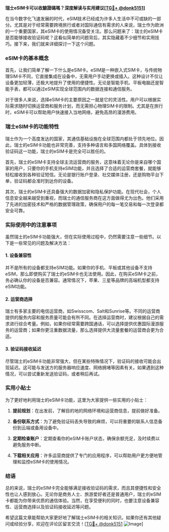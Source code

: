 **瑞士eSIM卡可以收驗證碼嗎？深度解读与实用建议[[TG💪+ @donk5151](https://t.me/s/donk5151)]**

在当今数字化飞速发展的时代，eSIM技术已经成为许多人生活中不可或缺的一部分。尤其是对于经常需要跨境旅行或者对国际通信有需求的人来说，瑞士作为欧洲的一个重要国家，其eSIM卡的使用情况备受关注。那么问题来了：瑞士的eSIM卡是否能够接收验证码呢？这看似简单的问题背后，其实隐藏着不少细节和实用技巧。接下来，我们就来详细探讨一下这个问题。

### eSIM卡的基本概念

首先，让我们简单了解一下什么是eSIM卡。eSIM是一种嵌入式SIM卡，与传统物理SIM卡不同，它直接集成在设备中，无需用户手动更换或插入。这种设计不仅让设备更加轻薄，还极大地提升了使用的便捷性。无论是智能手机、平板电脑还是智能手表，都可以通过eSIM实现全球范围内的数据连接和通信服务。

对于很多人来说，选择eSIM卡的主要原因之一就是它的灵活性。用户可以根据实际需求随时切换运营商和服务计划，而无需担心物理SIM卡的限制。尤其是在旅行时，eSIM卡可以帮助用户快速接入当地网络，避免高昂的漫游费用。

### 瑞士eSIM卡的功能特性

瑞士作为一个高度发达的国家，其通信基础设施在全球范围内都处于领先地位。因此，瑞士的eSIM卡功能也非常完善，支持多种语言和多国网络覆盖。具体到接收验证码这一功能，瑞士的eSIM卡是完全可以胜任的。

首先，瑞士的eSIM卡支持全球主流运营商的服务，这意味着无论你是来自哪个国家的用户，只要你的手机支持eSIM功能，并且选择了合适的运营商套餐，就能够轻松接收到各种验证短信。无论是银行账户登录、社交媒体注册，还是购物平台下单，验证码都会准时到达你的设备。

其次，瑞士的eSIM卡还具备强大的数据加密和隐私保护功能。在现代社会，个人信息安全越来越受到重视，而瑞士的通信服务商在这方面做得尤为出色。他们采用了先进的加密技术和严格的数据管理政策，确保用户的每一笔交易和每一次登录都安全可靠。

### 实际使用中的注意事项

虽然瑞士的eSIM卡功能强大，但在实际使用过程中，仍然需要注意一些细节。以下是一些常见的问题及解决方法：

#### 1. 设备兼容性

并不是所有的设备都支持eSIM功能。如果你的手机、平板或其他设备不支持eSIM，那么即使购买了瑞士的eSIM卡也无法使用。因此，在购买eSIM卡之前，务必确认你的设备是否兼容。通常情况下，苹果、三星等品牌的高端机型都支持eSIM功能。

#### 2. 运营商选择

瑞士有多家主要的电信运营商，如Swisscom、Salt和Sunrise等。不同的运营商提供的服务内容和服务质量可能会有所不同。在选择运营商时，建议根据自己的需求进行综合考量。例如，如果你经常需要跨国通话，可以选择提供优惠国际漫游服务的运营商；如果你更注重数据流量，那么选择提供大流量套餐的运营商会更为合适。

#### 3. 验证码接收延迟

尽管瑞士的eSIM卡功能非常强大，但在某些特殊情况下，验证码的接收可能会出现延迟。这可能与发送方的服务器响应速度、网络拥堵等因素有关。如果遇到这种情况，可以尝试重新发送验证码，或者稍后再试。

### 实用小贴士

为了更好地利用瑞士的eSIM卡功能，这里为大家提供一些实用的小贴士：

1. **提前规划**：在出发前，了解目的地的网络环境和运营商信息，提前做好准备。
   
2. **备份联系方式**：为了避免验证码丢失导致的麻烦，可以将重要的联系人信息备份到云端或备用设备中。

3. **定期检查账户**：定期查看你的eSIM卡账户状态，确保余额充足，及时续费以避免服务中断。

4. **下载相关应用**：许多运营商提供了专门的应用程序，可以帮助用户更方便地管理和监控eSIM卡的使用情况。

### 结语

总的来说，瑞士的eSIM卡完全能够满足接收验证码的需求，而且其便捷性和安全性也让人感到放心。无论你是商务人士、旅游爱好者还是普通用户，瑞士的eSIM卡都能为你带来优质的通信体验。当然，在享受便利的同时，也要注意设备兼容性、运营商选择以及验证码接收延迟等问题。

希望这篇文章能帮助大家更好地了解瑞士eSIM卡的相关知识。如果你还有其他疑问或经验分享，欢迎在评论区留言交流！[[TG💪+ @donk5151](https://t.me/s/donk5151) ![Image](https://i.postimg.cc/rwNCRYN7/Snipaste-2025-04-30-17-27-05.png)]